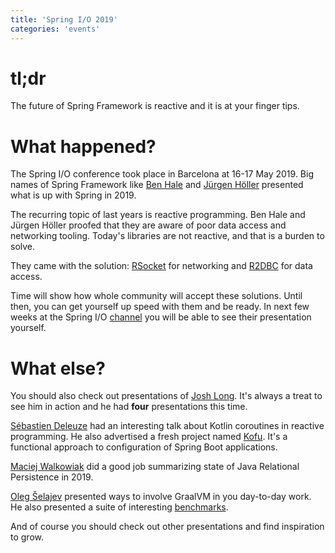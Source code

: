 ```yaml
---
title: 'Spring I/O 2019'
categories: 'events'
---
```


# tl;dr

The future of Spring Framework is reactive and it is at your finger 
tips.

# What happened?

The Spring I/O conference took place in Barcelona at 16-17 May 2019. 
Big names of Spring Framework like 
[Ben Hale](https://github.com/nebhale)
and [Jürgen Höller](https://github.com/jhoeller) presented what is up 
with Spring in 2019.

The recurring topic of last years is reactive programming. 
Ben Hale and Jürgen Höller proofed that they are aware of poor
data access and networking tooling. Today's libraries are not 
reactive, and that is a burden to solve.

They came with the solution: [RSocket](http://rsocket.io/) 
for networking and [R2DBC](https://r2dbc.io/) for data access.

Time will show how whole community will accept these solutions. Until 
then, you can get yourself up speed with them and be ready. In next 
few weeks at the Spring I/O
[channel](https://www.youtube.com/channel/UCLMPXsvSrhNPN3i9h-u8PYg)
you will be able to see their presentation yourself.

# What else?

You should also check out presentations of 
[Josh Long](https://github.com/joshlong). It's always a treat to see 
him in action and he had **four** presentations this time.

[Sébastien Deleuze](https://github.com/sdeleuze) had an interesting 
talk about Kotlin coroutines in reactive programming. He also 
advertised a fresh project named 
[Kofu](https://github.com/spring-projects/spring-fu/tree/master/kofu).
It's a functional approach to configuration of Spring Boot 
applications.

[Maciej Walkowiak](https://github.com/maciejwalkowiak) did a
good job summarizing state of Java Relational Persistence in 2019.

[Oleg Šelajev](https://github.com/shelajev) presented ways to involve
GraalVM in you day-to-day work. He also presented a suite of 
interesting [benchmarks](https://renaissance.dev/).

And of course you should check out other presentations and find 
inspiration to grow.